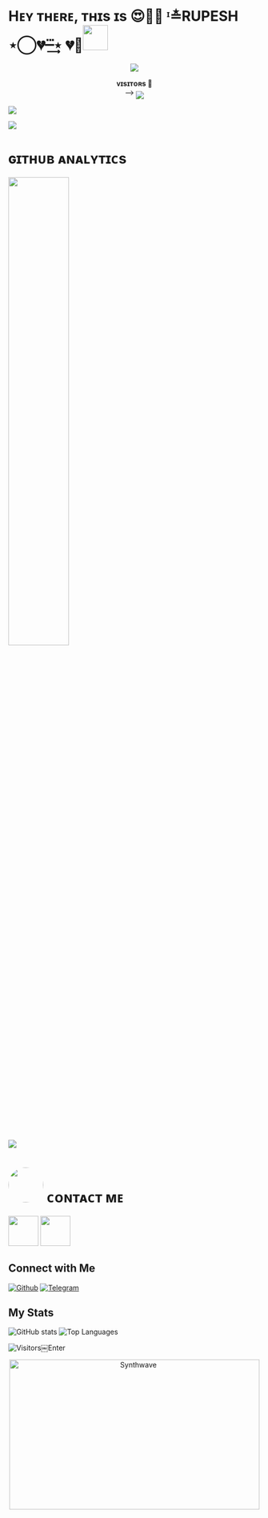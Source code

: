 
<h1>  Hᴇʏ ᴛʜᴇʀᴇ, ᴛʜɪs ɪs 😍💞💘 ᶦ≛RUPESH ⋆‌⃝💔─⃛͢⋆ 💔💏<img src="https://media.giphy.com/media/12oufCB0MyZ1Go/giphy.gif" width="50"></h1>
<p align="center">
   <img src="https://readme-typing-svg.herokuapp.com?color=FF0000&width=620&lines=𝐔+𝐂𝐀𝐍+𝐇𝐔𝐑𝐓+𝐌𝐄+𝐏𝐇𝐘𝐒𝐈𝐂𝐀𝐋𝐘+𝐁𝐓+𝐈+𝐂𝐀𝐍+𝐃𝐄𝐒𝐓𝐑𝐎𝐘+𝐔+𝐃𝐈𝐆𝐈𝐓𝐀𝐋𝐋𝐘+🖤+🥀"></b></h3>
   <p align="center">
    <b>ᴠɪsɪᴛᴏʀs 👀</b><br>
 -->    <img align="middle" src="https://profile-counter.glitch.me/gamingbuddyyy/count.svg" />
</p> 

[<img src="https://graph.org/file/2d48c45c5c461f6413be8.jpg"/>](https://github.com/Gamingbuddyyy)

[<img src="https://graph.org/file/e6388abc57b90ad73bb94.gif"/>](https://github.com/Gamingbuddyyy)





<h1> ɢɪᴛʜᴜʙ ᴀɴᴀʟʏᴛɪᴄs </h1>

  [<img src="https://github-readme-streak-stats.herokuapp.com/?user=GAMINGBUDDYYY&theme=chartreuse-dark&hide_border=True&bg_color=000000" width="49%">](https://github.com/GAMINGBUDDYYY)

[<img src="https://github.com/PRADHAN474/gamingbuddyyy/blob/master/resources/hr.gif"/>](https://github.com/gamingbuddyyy)


<h1>  <img src="https://te.legra.ph/file/1f5f400d5a16ae3a89343.jpg" width="70px" style="border-radius: 50%"> ᴄᴏɴᴛᴀᴄᴛ ᴍᴇ </h1>

[<img src="https://te.legra.ph/file/3f6810f790713b26fe826.jpg" width="60px">](https://tg://openmessage?user_id=6570251736) [<img src="https://te.legra.ph/file/2a7a17fc66a8f5fe785c3.jpg" width="60px">](https://github.com/GAMINGBUDDYYY) 







## Connect with Me

[![Github](https://img.shields.io/badge/-Github-181717?style=for-the-badge&logo=Github&logoColor=white)](https://github.com/GAMINGBUDDYYY)
[![Telegram](https://img.shields.io/badge/Telegram-2CA5E0?style=for-the-badge&logo=telegram&logoColor=white)](https://telegram.me/ZORDANGAMING)

## My Stats

![GitHub stats](https://github-readme-stats.vercel.app/api?username=GAMINGBUDDYYY&show_icons=true&theme=radical)
![Top Languages](https://github-readme-stats.vercel.app/api/top-langs/?username=GAMINGBUDDYYY&layout=compact&theme=midnight-purple&hide=Css)

![Visitors](https://visitor-badge.laobi.icu/badge?page_id=GAMINGBUDDYYY)￼Enter

<p align="center"><img src="https://thumbs.gfycat.com/GoodnaturedFondGaur-size_restricted.gif" alt="Synthwave" height="300" width="500"></p>
<!---
Gamingbuddyyy/Gamingbuddyyy is a ✨ special ✨ repository because its `README.md` (this file) appears on your GitHub profile.
You can click the Preview link to take a look at your changes.!
--->
